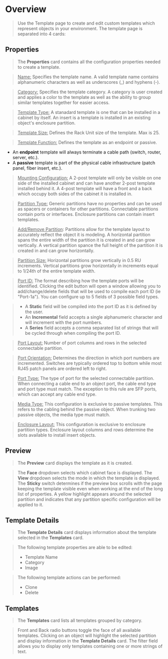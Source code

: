# Overview
> Use the Template page to create and edit custom templates which represent objects in your environment. The template page is separated into 4 cards:

## Properties
> The **Properties** card contains all the configuration properties needed to create a template.

> <u>Name:</u> Specifies the template name.  A valid template name contains alphanumeric characters as well as underscores (_) and hyphens (-).

> <u>Category:</u> Specifies the template category.  A category is user created and applies a color to the template as well as the ability to group similar templates together for easier access.

> <u>Template Type:</u> A stanadard template is one that can be installed in a cabinet by itself. An insert is a template is installed in an existing object's enclosure partition.

> <u>Template Size:</u> Defines the Rack Unit size of the template. Max is 25.

> <u>Template Function:</u> Defines the template as an endpoint or passive.
- An **endpoint** template will always terminate a cable path (switch, router, server, etc.).
- A **passive** template is part of the physical cable infrastructure (patch panel, fiber insert, etc.).

> <u>Mounting Configuration:</u> A 2-post template will only be visible on one side of the installed cabinet and can have another 2-post template installed behind it. A 4-post template will have a front and a back which occupy both sides of the cabinet it is installed in.

> <u>Partition Type:</u> Generic partitions have no properties and can be used as spacers or containers for other partitions. Connectable partitions contain ports or interfaces. Enclosure partitions can contain insert templates.

> <u>Add/Remove Partition</u>: Partitions allow for the template layout to accurately reflect the object it is modeling. A horizontal partition spans the entire width of the partition it is created in and can grow vertically. A vertical partition spance the full height of the partition it is created in and can grow horizontally.

> <u>Partition Size:</u> Horizontal partitions grow vertically in 0.5 RU increments. Vertical partitions grow horizontally in increments equal to 1/24th of the entire template width.

> <u>Port ID:</u> The format describing how the template ports will be identified. Clicking the edit button will open a window allowing you to add/change/delete fields that will be used to compile each port ID (ie "Port-1a"). You can configure up to 5 fields of 3 possible field types.

> - A **Static** field will be compiled into the port ID as it is defined by the user.
> - An **Incremental** field accepts a single alphanumeric character and will increment with the port numbers.
> - A **Series** field accepts a comma separated list of strings that will be cycled through when compiling the port ID.

> <u>Port Layout:</u> Number of port columns and rows in the selected connectable partition.

> <u>Port Orientation:</u> Determines the direction in which port numbers are incremented. Switches are typically ordered top to bottom while most RJ45 patch panels are ordered left to right.

> <u>Port Type:</u> The type of port for the selected connectable partition. When connecting a cable end to an object port, the cable end type and port type must match. The exception to this rule are SFP ports, which can accept any cable end type.

> <u>Media Type:</u> This configuration is exclusive to passive templates. This refers to the cabling behind the passive object. When trunking two passive objects, the media type must match.

> <u>Enclosure Layout:</u> This configuration is exclusive to enclosure partition types. Enclosure layout columns and rows determine the slots available to install insert objects.

## Preview
> The **Preview** card displays the template as it is created.

> The **Face** dropdown selects which cabinet face is displayed.  The **View** dropdown selects the mode in which the template is displayed.  The **Sticky** switch determines if the preview box scrolls with the page keeping the template visible even when working at the end of the long list of properties.  A yellow highlight appears around the selected partition and indicates that any partition specific configuration will be applied to it.

## Template Details
> The **Template Details** card displays information about the template selected in the **Templates** card.

> The following template properties are able to be edited:
> - Template Name
> - Category
> - Image

> The following template actions can be performed:
> - Clone
> - Delete

## Templates
> The **Templates** card lists all templates grouped by category.

> Front and Back radio buttons toggle the face of all available templates. Clicking on an object will highlight the selected partition and display information in the **Template Details** card.  The filter field allows you to display only templates containing one or more strings of text.